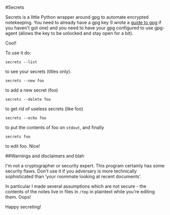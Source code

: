 #Secrets

Secrets is a little Python wrapper around gpg to automate encrypted
notekeeping. You need to already have a gpg key (I wrote a [guide to
gpg](https://github.com/aliceriot/gpg_workshop/blob/master/gpg.markdown)
if you haven't got one) and you need to have your gpg configured to use
gpg-agent (allows the key to be unlocked and stay open for a bit).

Cool!

To use it do:

```
secrets --list
```

to see your secrets (titles only).

```
secrets --new foo
```

to add a new secret (foo)

```
secrets --delete foo
```

to get rid of useless secrets (like foo)

```
secrets --echo foo
```

to put the contents of foo on `stdout`, and finally

```
secrets foo
```

to edit foo. Nice!

##Warnings and disclaimers and blah

I'm not a cryptographer or security expert. This program certainly has
some security flaws. Don't use it if you adversary is more technically
sophisticated than 'your roommate looking at recent documents'.

In particular I made several assumptions which are not secure - the
contents of the notes live in files in `/tmp` in plaintext while you're
editing them. Oops!

Happy secreting!
